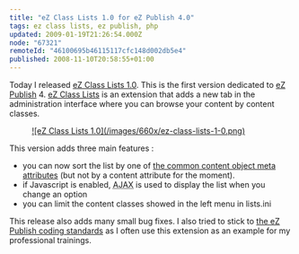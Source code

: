 ```yaml
---
title: "eZ Class Lists 1.0 for eZ Publish 4.0"
tags: ez class lists, ez publish, php
updated: 2009-01-19T21:26:54.000Z
node: "67321"
remoteId: "46100695b46115117cfc148d002db5e4"
published: 2008-11-10T20:58:55+01:00
---
```


Today I released [eZ Class Lists 1.0](http://projects.ez.no/ezclasslists/downloads/ez_class_lists_1_0). This is the first version dedicated to [eZ Publish](/tag/ez-publish) 4. [eZ Class Lists](http://projects.ez.no/ezclasslists) is an extension that adds a new tab in the administration interface where you can browse your content by content classes.

<figure class="object-center"><a href="/images/ez-class-lists-1-0.png">![eZ Class Lists 1.0](/images/660x/ez-class-lists-1-0.png)
</a></figure>


This version adds three main features :

* you can now sort the list by one of [the common content object meta attributes](http://ez.no/doc/ez_publish/technical_manual/4_0/reference/modules/content/fetch_functions/list#eztoc87605_0_0_1) (but not by a content attribute for the moment).
* if Javascript is enabled, <abbr title="Asynchronous Javascript And XML">AJAX</abbr>  is used to display the list when you change an option
* you can limit the content classes showed in the left menu in lists.ini

This release also adds many small bug fixes. I also tried to stick to [the eZ Publish coding standards](http://ez.no/ezpublish/documentation/development/standards) as I often use this extension as an example for my professional trainings.

